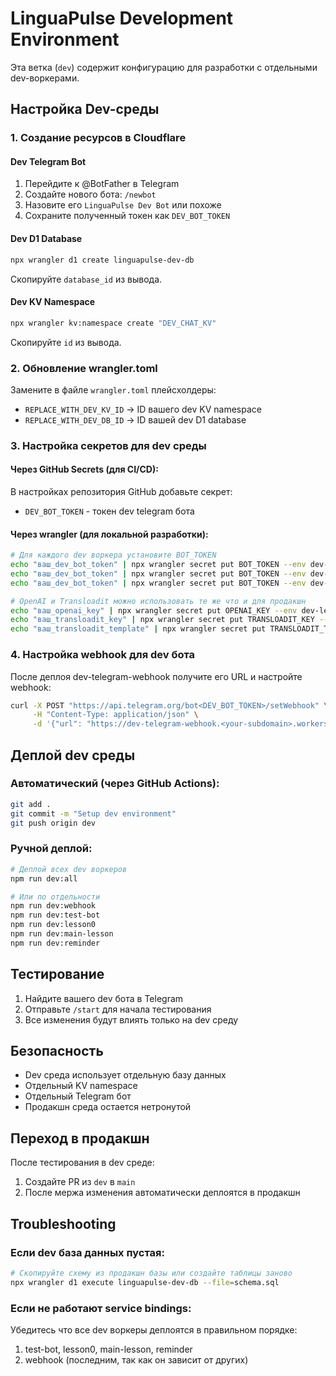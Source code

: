 # LinguaPulse Development Environment

Эта ветка (`dev`) содержит конфигурацию для разработки с отдельными dev-воркерами.

## Настройка Dev-среды

### 1. Создание ресурсов в Cloudflare

#### Dev Telegram Bot
1. Перейдите к @BotFather в Telegram
2. Создайте нового бота: `/newbot`
3. Назовите его `LinguaPulse Dev Bot` или похоже
4. Сохраните полученный токен как `DEV_BOT_TOKEN`

#### Dev D1 Database
```bash
npx wrangler d1 create linguapulse-dev-db
```
Скопируйте `database_id` из вывода.

#### Dev KV Namespace  
```bash
npx wrangler kv:namespace create "DEV_CHAT_KV"
```
Скопируйте `id` из вывода.

### 2. Обновление wrangler.toml

Замените в файле `wrangler.toml` плейсхолдеры:
- `REPLACE_WITH_DEV_KV_ID` → ID вашего dev KV namespace
- `REPLACE_WITH_DEV_DB_ID` → ID вашей dev D1 database

### 3. Настройка секретов для dev среды

#### Через GitHub Secrets (для CI/CD):
В настройках репозитория GitHub добавьте секрет:
- `DEV_BOT_TOKEN` - токен dev telegram бота

#### Через wrangler (для локальной разработки):
```bash
# Для каждого dev воркера установите BOT_TOKEN
echo "ваш_dev_bot_token" | npx wrangler secret put BOT_TOKEN --env dev-webhook
echo "ваш_dev_bot_token" | npx wrangler secret put BOT_TOKEN --env dev-lesson0  
echo "ваш_dev_bot_token" | npx wrangler secret put BOT_TOKEN --env dev-main-lesson

# OpenAI и Transloadit можно использовать те же что и для продакшн
echo "ваш_openai_key" | npx wrangler secret put OPENAI_KEY --env dev-lesson0
echo "ваш_transloadit_key" | npx wrangler secret put TRANSLOADIT_KEY --env dev-lesson0
echo "ваш_transloadit_template" | npx wrangler secret put TRANSLOADIT_TPL --env dev-lesson0
```

### 4. Настройка webhook для dev бота

После деплоя dev-telegram-webhook получите его URL и настройте webhook:
```bash
curl -X POST "https://api.telegram.org/bot<DEV_BOT_TOKEN>/setWebhook" \
     -H "Content-Type: application/json" \
     -d '{"url": "https://dev-telegram-webhook.<your-subdomain>.workers.dev/tg"}'
```

## Деплой dev среды

### Автоматический (через GitHub Actions):
```bash
git add .
git commit -m "Setup dev environment"
git push origin dev
```

### Ручной деплой:
```bash
# Деплой всех dev воркеров
npm run dev:all

# Или по отдельности
npm run dev:webhook
npm run dev:test-bot
npm run dev:lesson0
npm run dev:main-lesson
npm run dev:reminder
```

## Тестирование

1. Найдите вашего dev бота в Telegram
2. Отправьте `/start` для начала тестирования
3. Все изменения будут влиять только на dev среду

## Безопасность

- Dev среда использует отдельную базу данных
- Отдельный KV namespace
- Отдельный Telegram бот
- Продакшн среда остается нетронутой

## Переход в продакшн

После тестирования в dev среде:
1. Создайте PR из `dev` в `main`
2. После мержа изменения автоматически деплоятся в продакшн

## Troubleshooting

### Если dev база данных пустая:
```bash
# Скопируйте схему из продакшн базы или создайте таблицы заново
npx wrangler d1 execute linguapulse-dev-db --file=schema.sql
```

### Если не работают service bindings:
Убедитесь что все dev воркеры деплоятся в правильном порядке:
1. test-bot, lesson0, main-lesson, reminder
2. webhook (последним, так как он зависит от других) 